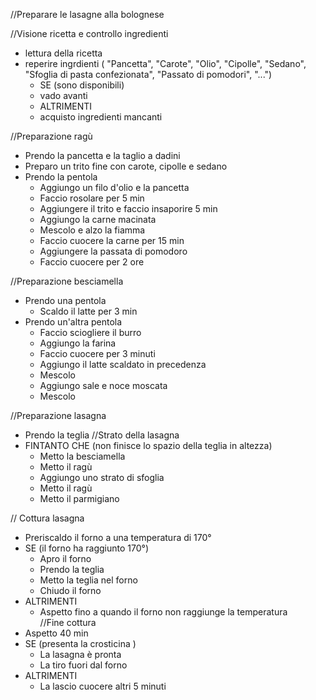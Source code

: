 //Preparare le lasagne alla bolognese

//Visione ricetta e controllo ingredienti
- lettura della ricetta  
- reperire ingrdienti ( "Pancetta", "Carote", "Olio", "Cipolle", "Sedano", "Sfoglia di pasta confezionata", "Passato di pomodori", "...")
  - SE (sono disponibili)
   - vado avanti
  - ALTRIMENTI
   - acquisto ingredienti mancanti


//Preparazione ragù
- Prendo la pancetta e la taglio a dadini
- Preparo un trito fine con carote, cipolle e sedano
- Prendo la pentola 
  - Aggiungo un filo d'olio e la pancetta 
  - Faccio rosolare per 5 min
  - Aggiungere il trito e faccio insaporire 5 min
  - Aggiungo la carne macinata 
  - Mescolo e alzo la fiamma
  - Faccio cuocere la carne per 15 min
  - Aggiungere la passata di pomodoro
  - Faccio cuocere per 2 ore

//Preparazione besciamella
- Prendo una pentola
  - Scaldo il latte per 3 min
- Prendo un'altra pentola
  - Faccio sciogliere il burro
  - Aggiungo la farina
  - Faccio cuocere per 3 minuti
  - Aggiungo il latte scaldato in precedenza
  - Mescolo
  - Aggiungo sale e noce moscata
  - Mescolo


//Preparazione lasagna
- Prendo la teglia
//Strato della lasagna 
- FINTANTO CHE (non finisce lo spazio della teglia in altezza) 
  - Metto la besciamella
  - Metto il ragù 
  - Aggiungo uno strato di sfoglia
  - Metto il ragù
  - Metto il parmigiano


// Cottura lasagna
- Preriscaldo il forno a una temperatura di 170°
- SE (il forno ha raggiunto 170°)
  - Apro il forno
  - Prendo la teglia
  - Metto la teglia nel forno 
  - Chiudo il forno
- ALTRIMENTI
  - Aspetto fino a quando il forno non raggiunge la temperatura  
//Fine cottura
- Aspetto 40 min
- SE (presenta la crosticina )
  - La lasagna è pronta
  - La tiro fuori dal forno
- ALTRIMENTI 
  - La lascio cuocere altri 5 minuti
    